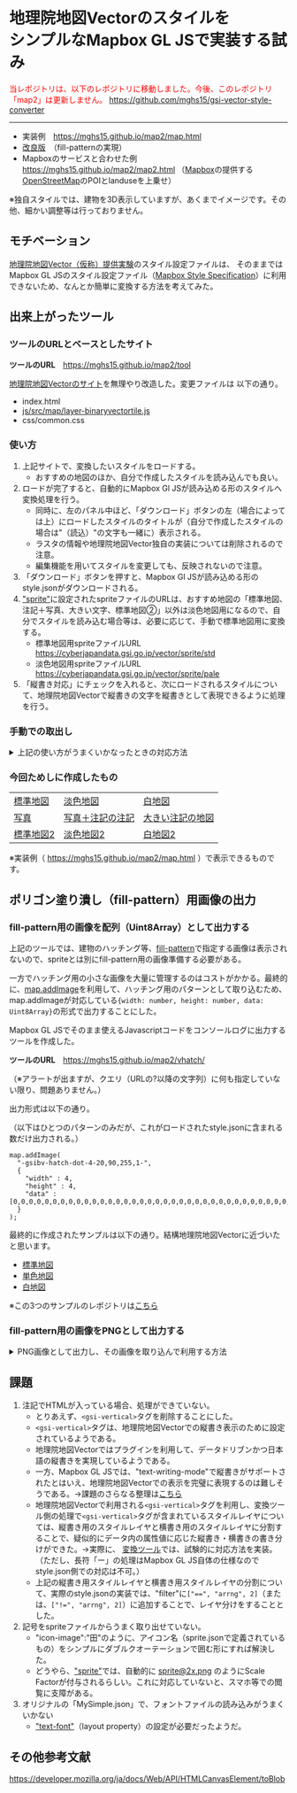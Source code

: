 # 地理院地図Vectorのスタイルを<br>シンプルなMapbox GL JSで実装する試み

<span style="color:#FF0000;">当レポジトリは、以下のレポジトリに移動しました。今後、このレポジトリ「map2」は更新しません。</span>
https://github.com/mghs15/gsi-vector-style-converter

<hr>

- 実装例　https://mghs15.github.io/map2/map.html
- [改良版](https://github.com/mghs15/map2#fill-pattern%E7%94%A8%E3%81%AE%E7%94%BB%E5%83%8F%E3%81%AE%E8%AA%AD%E3%81%BF%E8%BE%BC%E3%81%BF)　（fill-patternの実現）
- Mapboxのサービスと合わせた例　https://mghs15.github.io/map2/map2.html
（[Mapbox](https://www.mapbox.com/about/maps/)の提供する[OpenStreetMap](https://www.openstreetmap.org/about/)のPOIとlanduseを上乗せ）

※独自スタイルでは、建物を3D表示していますが、あくまでイメージです。その他、細かい調整等は行っておりません。

## モチベーション
[地理院地図Vector（仮称）提供実験](https://github.com/gsi-cyberjapan/gsimaps-vector-experiment)のスタイル設定ファイルは、
そのままではMapbox GL JSのスタイル設定ファイル（[Mapbox Style Specification](https://docs.mapbox.com/mapbox-gl-js/style-spec/)）に利用できないため、なんとか簡単に変換する方法を考えてみた。

## 出来上がったツール

### ツールのURLとベースとしたサイト
**ツールのURL**　https://mghs15.github.io/map2/tool

[地理院地図Vectorのサイト](https://maps.gsi.go.jp/vector/)を無理やり改造した。変更ファイルは 以下の通り。
- index.html
- [js/src/map/layer-binaryvectortile.js](https://mghs15.github.io/map2/tool/js/src/map/layer-binaryvectortile.js) 
- css/common.css

### 使い方
1. 上記サイトで、変換したいスタイルをロードする。
	- おすすめの地図のほか、自分で作成したスタイルを読み込んでも良い。
2. ロードが完了すると、自動的にMapbox Gl JSが読み込める形のスタイルへ変換処理を行う。
	- 同時に、左のパネル中ほど、「ダウンロード」ボタンの左（場合によっては上）にロードしたスタイルのタイトルが（自分で作成したスタイルの場合は"（読込）"の文字も一緒に）表示される。
	- ラスタの情報や地理院地図Vector独自の実装については削除されるので注意。
	- 編集機能を用いてスタイルを変更しても、反映されないので注意。
3. 「ダウンロード」ボタンを押すと、Mapbox Gl JSが読み込める形のstyle.jsonがダウンロードされる。
4. ["sprite"](https://docs.mapbox.com/mapbox-gl-js/style-spec/#root-sprite)に設定されたspriteファイルのURLは、おすすめ地図の「標準地図、注記＋写真、大きい文字、標準地図②」以外は淡色地図用になるので、自分でスタイルを読み込む場合等は、必要に応じて、手動で標準地図用に変換する。
	- 標準地図用spriteファイルURL　https://cyberjapandata.gsi.go.jp/vector/sprite/std
	- 淡色地図用spriteファイルURL　https://cyberjapandata.gsi.go.jp/vector/sprite/pale
5. 「縦書き対応」にチェックを入れると、次にロードされるスタイルについて、地理院地図Vectorで縦書きの文字を縦書きとして表現できるように処理を行う。

### 手動での取出し

<details>
<summary>上記の使い方がうまくいかなったときの対応方法</summary>

各スタイルを読み込むとデベロッパーツールのコンソールにMapbox Style Specificationの["layers"](https://docs.mapbox.com/mapbox-gl-js/style-spec/#root-layers)に該当する部分の設定ファイルが出力されるので、
これをMapbox GL JSのスタイル設定ファイルにコピペしてあげればよい。

```
"layers":[

ここにコピペ

]
```

テンプレートはこちら→https://mghs15.github.io/map2/template.json


コピペ後の各style.jsonには、以下の修正が必要
- ["sources"](https://docs.mapbox.com/mapbox-gl-js/style-spec/#root-sources)に必要なid（gsibv-vectortile-source-1-4-17など）を持ったデータソースの設定をしてあげる
- ["sprite"](https://docs.mapbox.com/mapbox-gl-js/style-spec/#root-sprite)の設定を適宜変更
- <gsi-vertical>タグを削除
	- 削除ツールはこちら（Perl製）→ https://github.com/mghs15/map2/blob/master/perl/delete-gsi-vertical-tag.pl 
	- 本当は["concat"](https://docs.mapbox.com/mapbox-gl-js/style-spec/#expressions-concat)ごと削除したいが、JSONが崩れ、やる気をなくしたため保留。
- ["icon-image"](https://docs.mapbox.com/mapbox-gl-js/style-spec/#layout-symbol-icon-image)の値を整理
	- "std///田"のようになっているので、"田"に直す。
	- 修正ツールはこちら（Perl製）→ https://github.com/mghs15/map2/blob/master/perl/replace_sprite.pl 

</details>

### 今回ためしに作成したもの

<table>
	<tr>
		<td><a href="https://mghs15.github.io/map2/sstd.json">標準地図</a></td>
		<td><a href="https://mghs15.github.io/map2/spale.json">淡色地図</a></td>
		<td><a href="https://mghs15.github.io/map2/sblank.json">白地図</a></td>
	</tr>
	<tr>
		<td><a href="https://mghs15.github.io/map2/sphoto.json">写真</a></td>
		<td><a href="https://mghs15.github.io/map2/slabel.json">写真＋注記の注記</a></td>
		<td><a href="https://mghs15.github.io/map2/sllabel.json">大きい注記の地図</a></td>
	</tr>
	<tr>
		<td><a href="https://mghs15.github.io/map2/sstd2.json">標準地図2</a></td>
		<td><a href="https://mghs15.github.io/map2/spale2.json">淡色地図2</a></td>
		<td><a href="https://mghs15.github.io/map2/sblank2.json">白地図2</a></td>
	</tr>
</table>

※実装例（ https://mghs15.github.io/map2/map.html ）で表示できるものです。

## ポリゴン塗り潰し（fill-pattern）用画像の出力

### fill-pattern用の画像を配列（Uint8Array）として出力する
上記のツールでは、建物のハッチング等、[fill-pattern](https://docs.mapbox.com/mapbox-gl-js/style-spec/#paint-fill-fill-pattern)で指定する画像は表示されないので、spriteとは別にfill-pattern用の画像準備する必要がある。

一方でハッチング用の小さな画像を大量に管理するのはコストがかかる。最終的に、[map.addImage](https://docs.mapbox.com/mapbox-gl-js/api/#map#addimage)を利用して、ハッチング用のパターンとして取り込むため、map.addImageが対応している`{width: number, height: number, data: Uint8Array}`の形式で出力することにした。

Mapbox GL JSでそのまま使えるJavascriptコードをコンソールログに出力するツールを作成した。

**ツールのURL**　https://mghs15.github.io/map2/vhatch/

（※アラートが出ますが、クエリ（URLの?以降の文字列）に何も指定していない限り、問題ありません。）

出力形式は以下の通り。

（以下はひとつのパターンのみだが、これがロードされたstyle.jsonに含まれる数だけ出力される。）

```
map.addImage(
  "-gsibv-hatch-dot-4-20,90,255,1-", 
  {
    "width" : 4,
    "height" : 4,
    "data" : [0,0,0,0,0,0,0,0,0,0,0,0,0,0,0,0,0,0,0,0,0,0,0,0,0,0,0,0,0,0,0,0,0,0,0,0,20,90,255,255,0,0,0,0,0,0,0,0,0,0,0,0,0,0,0,0,0,0,0,0,0,0,0,0]
  }
);
```
最終的に作成されたサンプルは以下の通り。結構地理院地図Vectorに近づいたと思います。
- [標準地図](https://mghs15.github.io/gsi-vector-mapbox-gl-js/std.html#14.01/35.44575/139.9552)
- [単色地図](https://mghs15.github.io/gsi-vector-mapbox-gl-js/pale.html#14.01/35.44575/139.9552)
- [白地図](https://mghs15.github.io/gsi-vector-mapbox-gl-js/blank.html#14.01/35.44575/139.9552)

※この3つのサンプルのレポジトリは[こちら](https://github.com/mghs15/gsi-vector-mapbox-gl-js)

### fill-pattern用の画像をPNGとして出力する

<details>
<summary>PNG画像として出力し、その画像を取り込んで利用する方法</summary>

建物ハッチング等のパターン用の画像をPNGとして出力する必要がある場合の対応方法を紹介する。

#### fill-pattern用の画像の準備

地理院地図Vectorの内部処理で、fill-pattern用の画像が作成されているので、それらを出力するツールを作成した。

（上記のfill-pattern用の画像を配列（Uint8Array）として出力するツールと同じものですが、クエリに"?png"を指定すると、以下の通り、PNG画像として出力されます。）

自分個人用に使いことを考えているので、使い勝手はよくないのでご了承ください。
特に、**fill-pattern用の画像が作成されるたびに、別のウィンドウで開かれる**ので、利用する際は注意してほしい。
開いた無数のウィンドウからひとつずつ画像をダウンロードしていくことになります……。
（また、ブラウザのポップアップを許可しないとなりませんが、セキュリティ等、使用に伴うリスクは自己責任でお願いします。）

**ツールのURL**　https://mghs15.github.io/map2/vhatch/?png

#### fill-pattern用の画像の読み込み

spriteファイルに入っていない画像を、Styleで利用したい場合、[map.loadImage](https://docs.mapbox.com/mapbox-gl-js/api/#map#loadimage)と[map.addImage](https://docs.mapbox.com/mapbox-gl-js/api/#map#addimage)を利用すればよい。

PNGが層をfill-patternに用いるサンプルは以下の通り。
- [標準地図](https://mghs15.github.io/gsi-vector-mapbox-gl-js-png/std.html#14.01/35.44575/139.9552)
- [単色地図](https://mghs15.github.io/gsi-vector-mapbox-gl-js-png/pale.html#14.01/35.44575/139.9552)
- [白地図](https://mghs15.github.io/gsi-vector-mapbox-gl-js-png/blank.html#14.01/35.44575/139.9552)

※この3つのサンプルのレポジトリは[こちら](https://github.com/mghs15/gsi-vector-mapbox-gl-js-png)

</details>

## 課題
1. 注記でHTMLが入っている場合、処理ができていない。
	- とりあえず、`<gsi-vertical>`タグを削除することにした。
	- `<gsi-vertical>`タグは、地理院地図Vectorでの縦書き表示のために設定されているようである。
	- 地理院地図Vectorではプラグインを利用して、データドリブンかつ日本語の縦書きを実現しているようである。
	- 一方、Mapbox GL JSでは、"text-writing-mode"で縦書きがサポートされたとはいえ、地理院地図Vectorでの表示を完璧に表現するのは難しそうである。→課題のさらなる整理は[こちら](https://github.com/mghs15/Note1/blob/master/mapbox-style.md#%E7%B8%A6%E6%9B%B8%E3%81%8D)
	- 地理院地図Vectorで利用される`<gsi-vertical>`タグを利用し、変換ツール側の処理で`<gsi-vertical>`タグが含まれているスタイルレイヤについては、縦書き用のスタイルレイヤと横書き用のスタイルレイヤに分割することで、疑似的にデータ内の属性値に応じた縦書き・横書きの書き分けができた。→実際に、 [変換ツール](https://mghs15.github.io/map2/tool/)では、試験的に対応方法を実装。（ただし、長符「ー」の処理はMapbox GL JS自体の仕様なのでstyle.json側での対応は不可。）
	- 上記の縦書き用スタイルレイヤと横書き用スタイルレイヤの分割について、実際のstyle.jsonの実装では、"filter"に`["==", "arrng", 2]`（または、`["!=", "arrng", 2]`）に追加することで、レイヤ分けをすることとした。
2. 記号をspriteファイルからうまく取り出せていない。
	- "icon-image":"田"のように、アイコン名（sprite.jsonで定義されているもの）をシンプルにダブルクオーテーションで囲む形にすれば解決した。
	- どうやら、["sprite"](https://docs.mapbox.com/mapbox-gl-js/style-spec/#sprite)では、自動的に sprite@2x.png のようにScale Factorが付与されるらしい。これに対応していないと、スマホ等での閲覧に支障がある。
3. オリジナルの「MySimple.json」で、フォントファイルの読み込みがうまくいかない
	- ["text-font"](https://docs.mapbox.com/mapbox-gl-js/style-spec/#layout-symbol-text-font)（layout property）の設定が必要だったようだ。

## その他参考文献
https://developer.mozilla.org/ja/docs/Web/API/HTMLCanvasElement/toBlob

